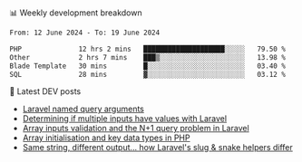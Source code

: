 📊 Weekly development breakdown
<!--START_SECTION:waka-->

```txt
From: 12 June 2024 - To: 19 June 2024

PHP              12 hrs 2 mins   ████████████████████░░░░░   79.50 %
Other            2 hrs 7 mins    ███▒░░░░░░░░░░░░░░░░░░░░░   13.98 %
Blade Template   30 mins         █░░░░░░░░░░░░░░░░░░░░░░░░   03.40 %
SQL              28 mins         ▓░░░░░░░░░░░░░░░░░░░░░░░░   03.12 %
```

<!--END_SECTION:waka-->

📕 Latest DEV posts
<!-- BLOG-POST-LIST:START -->
- [Laravel named query arguments](https://dev.to/michaelvickersuk/laravel-named-query-arguments-28kd)
- [Determining if multiple inputs have values with Laravel](https://dev.to/michaelvickersuk/determining-if-multiple-inputs-have-values-with-laravel-km6)
- [Array inputs validation and the N+1 query problem in Laravel](https://dev.to/michaelvickersuk/array-inputs-validation-and-the-n1-query-problem-in-laravel-2agb)
- [Array initialisation and key data types in PHP](https://dev.to/michaelvickersuk/array-initialisation-and-key-data-types-in-php-1e5b)
- [Same string, different output... how Laravel&#39;s slug &amp; snake helpers differ](https://dev.to/michaelvickersuk/same-string-different-output-how-laravels-slug-snake-helpers-differ-1ccj)
<!-- BLOG-POST-LIST:END -->
